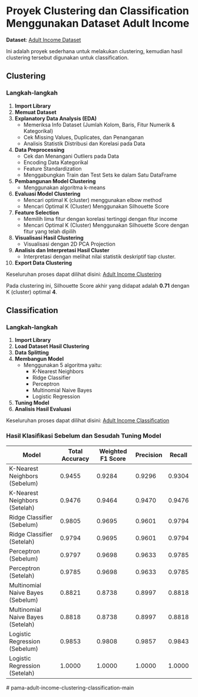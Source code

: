 # Proyek Clustering dan Classification Menggunakan Dataset Adult Income

**Dataset**: [Adult Income Dataset](https://archive.ics.uci.edu/dataset/2/adult)

Ini adalah proyek sederhana untuk melakukan clustering, kemudian hasil clustering tersebut digunakan untuk classification.

## Clustering

### Langkah-langkah
1. **Import Library**
2. **Memuat Dataset**
3. **Explanatory Data Analysis (EDA)**
   - Memeriksa Info Dataset (Jumlah Kolom, Baris, Fitur Numerik & Kategorikal)
   - Cek Missing Values, Duplicates, dan Penanganan
   - Analisis Statistik Distribusi dan Korelasi pada Data
4. **Data Preprocessing**
   - Cek dan Menangani Outliers pada Data
   - Encoding Data Kategorikal
   - Feature Standardization
   - Menggabungkan Train dan Test Sets ke dalam Satu DataFrame
5. **Pembangunan Model Clustering**
   - Menggunakan algoritma k-means
6. **Evaluasi Model Clustering**
   - Mencari optimal K (cluster) menggunakan elbow method
   - Mencari Optimal K (Cluster) Menggunakan Silhouette Score
7. **Feature Selection**
   - Memilih lima fitur dengan korelasi tertinggi dengan fitur income
   - Mencari Optimal K (Cluster) Menggunakan Silhouette Score dengan fitur yang telah dipilih
8. **Visualisasi Hasil Clustering**
   - Visualisasi dengan 2D PCA Projection
9. **Analisis dan Interpretasi Hasil Cluster**
   - Interpretasi dengan melihat nilai statistik deskriptif tiap cluster.
10. **Export Data Clustering**

Keseluruhan proses dapat dilihat disini: [Adult Income Clustering](https://github.com/rizkypama/)

Pada clustering ini, Silhouette Score akhir yang didapat adalah **0.71** dengan K (cluster) optimal **4**.

## Classification

### Langkah-langkah
1. **Import Library**
2. **Load Dataset Hasil Clustering**
3. **Data Splitting**
4. **Membangun Model**
   - Menggunakan 5 algoritma yaitu:
     - K-Nearest Neighbors
     - Ridge Classifier
     - Perceptron
     - Multinomial Naive Bayes
     - Logistic Regression
5. **Tuning Model**
6. **Analisis Hasil Evaluasi**

Keseluruhan proses dapat dilihat disini: [Adult Income Classification](https://github.com/Maoelan/adult-income-clustering-classification/blob/main/%5BKlasifikasi%5D_Submission_Akhir_BMLP_Maulana%20Muhammad.ipynb)

### Hasil Klasifikasi Sebelum dan Sesudah Tuning Model
| Model                                   | Total Accuracy | Weighted F1 Score | Precision | Recall |
|-----------------------------------------|----------------|--------------------|-----------|--------|
| K-Nearest Neighbors (Sebelum)          | 0.9455         | 0.9284             | 0.9296    | 0.9304 |
| K-Nearest Neighbors (Setelah)          | 0.9476         | 0.9464             | 0.9470    | 0.9476 |
| Ridge Classifier (Sebelum)             | 0.9805         | 0.9695             | 0.9601    | 0.9794 |
| Ridge Classifier (Setelah)             | 0.9794         | 0.9695             | 0.9601    | 0.9794 |
| Perceptron (Sebelum)                   | 0.9797         | 0.9698             | 0.9633    | 0.9785 |
| Perceptron (Setelah)                   | 0.9785         | 0.9698             | 0.9633    | 0.9785 |
| Multinomial Naive Bayes (Sebelum)     | 0.8821         | 0.8738             | 0.8997    | 0.8818 |
| Multinomial Naive Bayes (Setelah)     | 0.8818         | 0.8738             | 0.8997    | 0.8818 |
| Logistic Regression (Sebelum)          | 0.9853         | 0.9808             | 0.9857    | 0.9843 |
| Logistic Regression (Setelah)          | 1.0000         | 1.0000             | 1.0000    | 1.0000 |
#   p a m a - a d u l t - i n c o m e - c l u s t e r i n g - c l a s s i f i c a t i o n - m a i n  
 